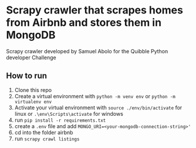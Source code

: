 # Scrapy crawler that scrapes homes from Airbnb and stores them in MongoDB

Scrapy crawler developed by Samuel Abolo for the Quibble Python developer Challenge

## How to run

1. Clone this repo
2. Create a virtual environment with `python -m venv env` or `python -m virtualenv env`
3. Activate your virtual environment with `source ./env/bin/activate` for linux or `.\env\Scripts\activate` for windows
4. run `pip install -r requirements.txt`
5. create a `.env` file and add `MONGO_URI=<your-mongodb-connection-string>'`
6. cd into the folder airbnb
7. run `scrapy crawl listings`


